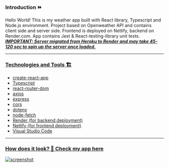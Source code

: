 ### Introduction ⏩
Hello World! This is my weather app built with React library, Typescript and Node.js environment. Project based on Openweather API and contains client side and server side. Frontend is deployed on Netlify, backend on Render.com. App contains Jest & React-testing-library unit tests.
<u>*****IMPORTANT: Server migrated from Heroku to Render and may take 45-120 sec to spin up the server once loaded.*****<u>
***
### Technologies and Tools 🏗
* create-react-app 
* Typescript
* react-router-dom
* axios
* express
* cors
* dotenv
* node-fetch
* Render (for backend deployment)
* Netlify (for frontend deployment)
* Visual Studio Code
***
### How does it look? 👀 <u>[Check my app here](https://forecast-weather-app-by-charlie.netlify.app/)<u>
![screenshot](https://github.com/KarolChilimoniuk/weather-app-typescript/blob/main/client/src/img/forecastScreen1.png)
